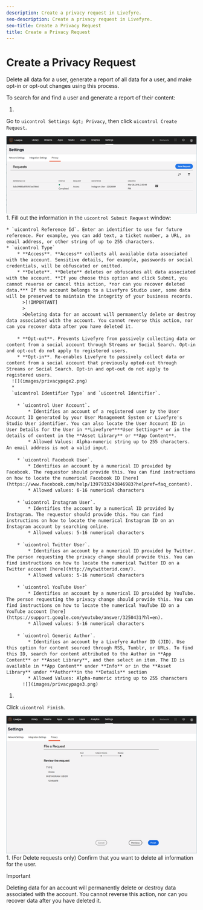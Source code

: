 ```yaml
---
description: Create a privacy request in Livefyre.
seo-description: Create a privacy request in Livefyre.
seo-title: Create a Privacy Request
title: Create a Privacy Request
---
```


# Create a Privacy Request

Delete all data for a user, generate a report of all data for a user, and make opt-in or opt-out changes using this process.

To search for and find a user and generate a report of their content:

   1.
   Go to `uicontrol Settings &gt; Privacy`, then click `uicontrol Create Request`.
   
   ![](images/privacypage1.png)
   1.
   Fill out the information in the `uicontrol Submit Request` window:
   
    * `uicontrol Reference Id`. Enter an identifier to use for future reference. For example, you can add text, a ticket number, a URL, an email address, or other string of up to 255 characters.
    * `uicontrol Type`
        * **Access**. **Access** collects all available data associated with the account. Sensitive details, for example, passwords or social credentials, will be obfuscated or omitted.
        * **Delete**. **Delete** deletes or obfuscates all data associated with the account. **If you choose this option and click Submit, you cannot reverse or cancel this action, *nor can you recover deleted data.*** If the account belongs to a Livefyre Studio user, some data will be preserved to maintain the integrity of your business records.
          >[!IMPORTANT]
          >
          >Deleting data for an account will permanently delete or destroy data associated with the account. You cannot reverse this action, nor can you recover data after you have deleted it.
          
        * **Opt-out**. Prevents Livefyre from passively collecting data or content from a social account through Streams or Social Search. Opt-in and opt-out do not apply to registered users.
        * **Opt-in**. Re-enables Livefyre to passively collect data or content from a social account that previously opted-out through Streams or Social Search. Opt-in and opt-out do not apply to registered users.
      ![](images/privacypage2.png)
      *
      `uicontrol Identifier Type` and `uicontrol Identifier`.
      
        * `uicontrol User Account`.
            * Identifies an account of a registered user by the User Account ID generated by your User Management System or Livefyre's Studio User identifier. You can also locate the User Account ID in User Details for the User in **Livefyre****User Settings** or in the details of content in the **Asset Library** or **App Content**.
            * Allowed Values: Alpha-numeric string up to 255 characters. An email address is not a valid input.
          
        * `uicontrol Facebook User`.
            * Identifies an account by a numerical ID provided by Facebook. The requestor should provide this. You can find instructions on how to locate the numerical Facebook ID [here](https://www.facebook.com/help/1397933243846983?helpref=faq_content).
            * Allowed values: 6-16 numerical characters
          
        * `uicontrol Instagram User`.
            * Identifies the account by a numerical ID provided by Instagram. The requestor should provide this. You can find instructions on how to locate the numerical Instagram ID on an Instagram account by searching online.
            * Allowed values: 5-16 numerical characters
          
        * `uicontrol Twitter User`.
            * Identifies an account by a numerical ID provided by Twitter. The person requesting the privacy change should provide this. You can find instructions on how to locate the numerical Twitter ID on a Twitter account [here](http://mytwitterid.com/).
            * Allowed values: 5-16 numerical characters
          
        * `uicontrol YouTube User`
            * Identifies an account by a numerical ID provided by YouTube. The person requesting the privacy change should provide this. You can find instructions on how to locate the numerical YouTube ID on a YouTube account [here](https://support.google.com/youtube/answer/3250431?hl=en).
            * Allowed values: 5-16 numerical characters
          
        * `uicontrol Generic Author`.
            * Identifies an account by a Livefyre Author ID (JID). Use this option for content sourced through RSS, Tumblr, or URLs. To find this ID, search for content attributed to the Author in **App Content** or **Asset Library**, and then select an item. The ID is available in **App Content** under **Info** or in the **Asset Library** under **Author**in the **Details** section
            * Allowed Values: Alpha-numeric string up to 255 characters
          ![](images/privacypage3.png)
      
   
   1.
   Click `uicontrol Finish`.
   
   ![](images/privacypage4.png)
   1.
   (For Delete requests only) Confirm that you want to delete all information for the user.
   
   >[!IMPORTANT]
   >
   >Deleting data for an account will permanently delete or destroy data associated with the account. You cannot reverse this action, nor can you recover data after you have deleted it.
   
